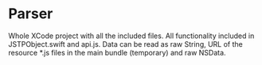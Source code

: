 # Parser

Whole XCode project with all the included files. All functionality included in JSTPObject.swift and api.js. Data can be read as raw String, URL of the resource *.js files in the main bundle (temporary) and raw NSData.
